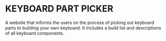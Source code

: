 # KEYBOARD PART PICKER

A website that informs the users on the process of picking out keyboard parts to building your own keyboard. It includes a build list and descriptions of all keyboard components.

